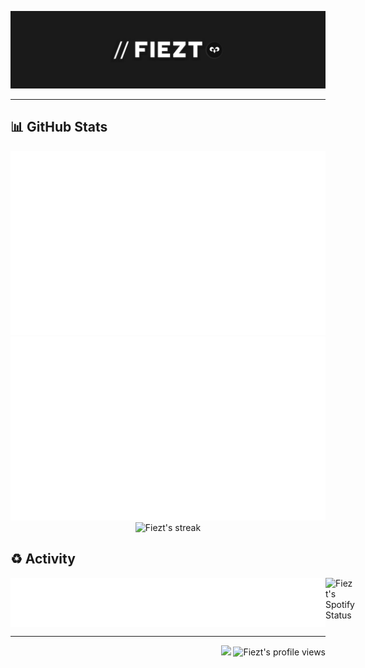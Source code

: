<p align="center">
  <a href="https://fiezt.ga" target="_blank">
    <img src="assets/top-cover.jpg">
  </a>
</p>

---

## 📊 GitHub Stats

<p align="center">
    <img alt="Fiezt's GitHub Statistics" src="https://raw.githubusercontent.com/fiezt1492/github-stats/master/generated/overview.svg#gh-dark-mode-only"/>
    <img alt="Fiezt's Languages Used" src="https://raw.githubusercontent.com/fiezt1492/github-stats/master/generated/languages.svg#gh-dark-mode-only"/>
    <img alt="Fiezt's streak" src="https://github-readme-streak-stats.herokuapp.com/?user=fiezt1492&theme=dracula&hide_border=true"/>
</p>

## ♻ Activity

<p style="display: flex; justify-content: space-between;">
    <img alt="Fiezt's habits" src="https://github.com/fiezt1492/fiezt1492/blob/main/metrics.plugin.habits.facts.svg"/>
    <img alt="Fiezt's Spotify Status" src="https://spotify-github-profile.vercel.app/api/view.svg?uid=31ca47euftbpvk3cbt3aw5zc7rgm&redirect=true][https://spotify-github-profile.vercel.app/api/view.svg?uid=31ca47euftbpvk3cbt3aw5zc7rgm&cover_image=true&theme=natemoo-re&show_offline=true&background_color=333333&interchange=false&bar_color=53b14f&bar_color_cover=true"/>
</p>

---

<p align="right">
    <img src="https://dcbadge.vercel.app/api/shield/445102575314927617?theme=discord-inverted" />
    <img alt="Fiezt's profile views" src="https://komarev.com/ghpvc/?username=fiezt1492&label=Views&color=ff79c6&style=for-the-badge"/>
</p>
